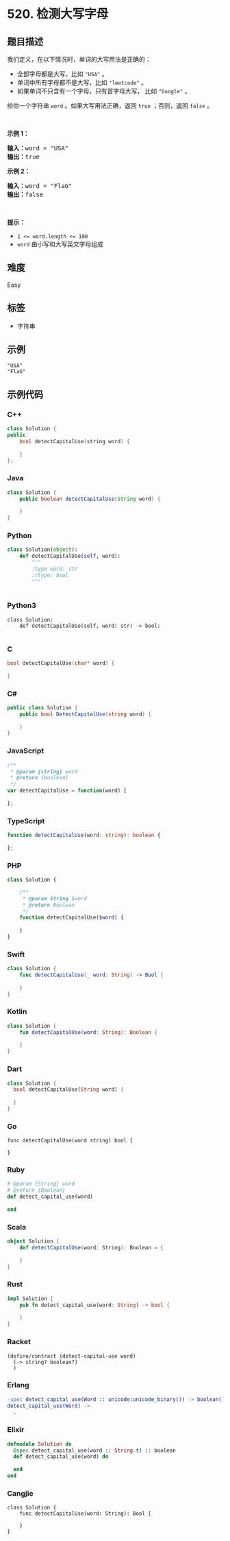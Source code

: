 # 520. 检测大写字母

## 题目描述

<p>我们定义，在以下情况时，单词的大写用法是正确的：</p>

<ul>
	<li>全部字母都是大写，比如 <code>"USA"</code> 。</li>
	<li>单词中所有字母都不是大写，比如 <code>"leetcode"</code> 。</li>
	<li>如果单词不只含有一个字母，只有首字母大写，&nbsp;比如&nbsp;<code>"Google"</code> 。</li>
</ul>

<p>给你一个字符串 <code>word</code> 。如果大写用法正确，返回 <code>true</code> ；否则，返回 <code>false</code> 。</p>

<p>&nbsp;</p>

<p><strong>示例 1：</strong></p>

<pre>
<strong>输入：</strong>word = "USA"
<strong>输出：</strong>true
</pre>

<p><strong>示例 2：</strong></p>

<pre>
<strong>输入：</strong>word = "FlaG"
<strong>输出：</strong>false
</pre>

<p>&nbsp;</p>

<p><strong>提示：</strong></p>

<ul>
	<li><code>1 &lt;= word.length &lt;= 100</code></li>
	<li><code>word</code> 由小写和大写英文字母组成</li>
</ul>


## 难度

Easy

## 标签

- 字符串

## 示例

```
"USA"
"FlaG"
```

## 示例代码

### C++

```cpp
class Solution {
public:
    bool detectCapitalUse(string word) {
        
    }
};
```

### Java

```java
class Solution {
    public boolean detectCapitalUse(String word) {
        
    }
}
```

### Python

```python
class Solution(object):
    def detectCapitalUse(self, word):
        """
        :type word: str
        :rtype: bool
        """
        
```

### Python3

```python3
class Solution:
    def detectCapitalUse(self, word: str) -> bool:
        
```

### C

```c
bool detectCapitalUse(char* word) {
    
}
```

### C#

```csharp
public class Solution {
    public bool DetectCapitalUse(string word) {
        
    }
}
```

### JavaScript

```javascript
/**
 * @param {string} word
 * @return {boolean}
 */
var detectCapitalUse = function(word) {
    
};
```

### TypeScript

```typescript
function detectCapitalUse(word: string): boolean {
    
};
```

### PHP

```php
class Solution {

    /**
     * @param String $word
     * @return Boolean
     */
    function detectCapitalUse($word) {
        
    }
}
```

### Swift

```swift
class Solution {
    func detectCapitalUse(_ word: String) -> Bool {
        
    }
}
```

### Kotlin

```kotlin
class Solution {
    fun detectCapitalUse(word: String): Boolean {
        
    }
}
```

### Dart

```dart
class Solution {
  bool detectCapitalUse(String word) {
    
  }
}
```

### Go

```golang
func detectCapitalUse(word string) bool {
    
}
```

### Ruby

```ruby
# @param {String} word
# @return {Boolean}
def detect_capital_use(word)
    
end
```

### Scala

```scala
object Solution {
    def detectCapitalUse(word: String): Boolean = {
        
    }
}
```

### Rust

```rust
impl Solution {
    pub fn detect_capital_use(word: String) -> bool {
        
    }
}
```

### Racket

```racket
(define/contract (detect-capital-use word)
  (-> string? boolean?)
  )
```

### Erlang

```erlang
-spec detect_capital_use(Word :: unicode:unicode_binary()) -> boolean().
detect_capital_use(Word) ->
  .
```

### Elixir

```elixir
defmodule Solution do
  @spec detect_capital_use(word :: String.t) :: boolean
  def detect_capital_use(word) do
    
  end
end
```

### Cangjie

```cangjie
class Solution {
    func detectCapitalUse(word: String): Bool {

    }
}
```


